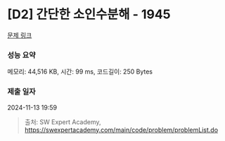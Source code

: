 # [D2] 간단한 소인수분해 - 1945 

[문제 링크](https://swexpertacademy.com/main/code/problem/problemDetail.do?contestProbId=AV5Pl0Q6ANQDFAUq) 

### 성능 요약

메모리: 44,516 KB, 시간: 99 ms, 코드길이: 250 Bytes

### 제출 일자

2024-11-13 19:59



> 출처: SW Expert Academy, https://swexpertacademy.com/main/code/problem/problemList.do